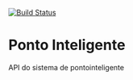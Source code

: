 [![Build Status](https://travis-ci.org/fabioguelfi/SpringBootPontoInteligenteAPI.svg?branch=master)](https://travis-ci.org/fabioguelfi/SpringBootPontoInteligenteAPI)
# Ponto Inteligente
API do sistema de pontointeligente
